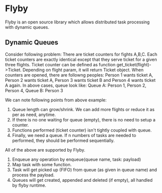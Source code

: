 # Flyby
Flyby is an open source library which allows distributed task processing with dynamic queues.

## Dynamic Queues
Consider following problem:
There are ticket counters for fights A,B,C. Each ticket counters are exactly identical except that they serve ticket for a given three flights.
Ticket counter can be defined as function get_ticket(flight)->Ticket. Depending on flight param, it will return Ticket object.
When counters are opened, there are followng peoples: 
Person 1 wants ticket A, Person 2 wants ticket A, Person 3 wants ticket B and Person 4 wants ticket A again.
In above cases, queue look like: Queue A: Person 1, Person 2, Person 4, Queue B: Person 3

We can note following points from above example:
1. Queue length can grow/shrink. We can add more flights or reduce it as per as need, anytime.
2. If there is no one waiting for queue (empty), there is no need to setup a counter.
3. Functions performed (ticket counter) isn't tightly coupled with queue.
4. Finally, we need a queue. If n numbers of tasks are needed to performed, they should be performed sequentially.

All of the above are supported by Flyby.
1. Enqueue any operation by enqueue(queue name, task: payload)
2. Map task with some function.
3. Task will get picked up (FIFO) from queue (as given in queue name) and process the payload.
4. Queues will get created, appended and deleted (if empty), all handled by flyby runtime.
